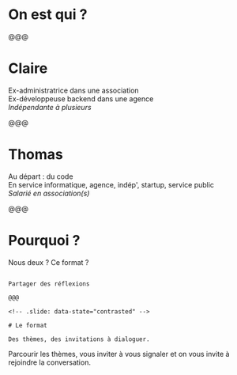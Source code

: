 <!-- .slide: data-state="contrasted" -->

# On est qui ?

@@@

# Claire

Ex-administratrice dans une association<br>
Ex-développeuse backend dans une agence<br>
_Indépendante à plusieurs_

@@@

# Thomas

Au départ : du code<br>
En service informatique, agence, indép', startup, service public<br>
_Salarié en association(s)_

@@@

<!-- .slide: data-state="contrasted" -->

# Pourquoi ?

Nous deux ? Ce format ?

~~~~

Partager des réflexions

@@@

<!-- .slide: data-state="contrasted" -->

# Le format

Des thèmes, des invitations à dialoguer.

~~~~

Parcourir les thèmes, vous inviter à vous signaler et on vous invite à rejoindre
la conversation.
